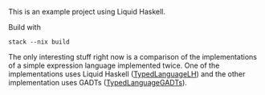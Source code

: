 This is an example project using Liquid Haskell.

Build with 
```
stack --nix build
```

The only interesting stuff right now is a comparison of the
implementations of a simple expression language implemented twice.
One of the implementations uses Liquid Haskell
([TypedLanguageLH](examples/src/TypedLanguageLH.hs)) and the other
implementation uses GADTs
([TypedLanguageGADTs](examples/src/TypedLanguageGADTs.hs)).
